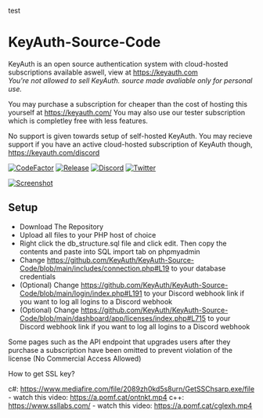 test

# KeyAuth-Source-Code
KeyAuth is an open source authentication system with cloud-hosted subscriptions available aswell, view at https://keyauth.com
<br>
*You're not allowed to sell KeyAuth. source made avaliable only for personal use.*

You may purchase a subscription for cheaper than the cost of hosting this yourself at https://keyauth.com/
You may also use our tester subscription which is completley free with less features.

No support is given towards setup of self-hosted KeyAuth. You may recieve support if you have an active cloud-hosted subscription of KeyAuth though, https://keyauth.com/discord

[![CodeFactor](https://img.shields.io/codefactor/grade/github/KeyAuth/KeyAuth-Source-Code?label=CodeFactor&cacheSeconds=3600)](https://www.codefactor.io/repository/github/KeyAuth/KeyAuth-Source-Code)
[![Release](https://img.shields.io/github/v/release/KeyAuth/KeyAuth-Source-Code?label=Release&color=brightgreen&cacheSeconds=3600)](https://github.com/KeyAuth/KeyAuth-Source-Code/releases/latest)
[![Discord](https://img.shields.io/discord/824397012685291520?label=Discord&cacheSeconds=3600)](https://discord.gg/8CqcCTbEEh)
[![Twitter](https://img.shields.io/twitter/follow/KeyAuth?cacheSeconds=3600)](https://twitter.com/KeyAuth)

[![Screenshot](https://i.imgur.com/PceOYKw.png)](https://keyauth.com)

## Setup ##

- Download The Repository
- Upload all files to your PHP host of choice
- Right click the db_structure.sql file and click edit. Then copy the contents and paste into SQL import tab on phpmyadmin
- Change https://github.com/KeyAuth/KeyAuth-Source-Code/blob/main/includes/connection.php#L19 to your database credentials
- (Optional) Change https://github.com/KeyAuth/KeyAuth-Source-Code/blob/main/login/index.php#L191 to your Discord webhook link if you want to log all logins to a Discord webhook
- (Optional) Change https://github.com/KeyAuth/KeyAuth-Source-Code/blob/main/dashboard/app/licenses/index.php#L715 to your Discord webhook link if you want to log all logins to a Discord webhook

Some pages such as the API endpoint that upgrades users after they purchase a subscription have been omitted to prevent violation of the license (No Commercial Access Allowed)

How to get SSL key?

c#: https://www.mediafire.com/file/2089zh0kd5s8urn/GetSSChsarp.exe/file - watch this video: https://a.pomf.cat/ontnkt.mp4
c++: https://www.ssllabs.com/ - watch this video: https://a.pomf.cat/cglexh.mp4
